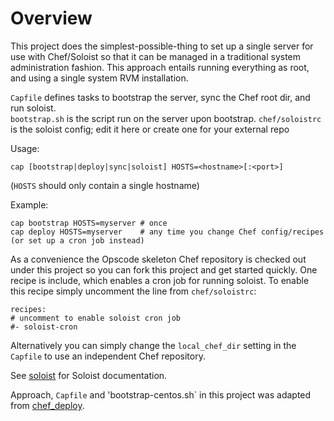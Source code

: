 Overview
========

This project does the simplest-possible-thing to set up a single server for use with Chef/Soloist so that it can be managed in a traditional system administration fashion.  This approach entails running everything as root, and using a single system RVM installation.

`Capfile` defines tasks to bootstrap the server, sync the Chef root dir, and run soloist.  
`bootstrap.sh` is the script run on the server upon bootstrap.
`chef/soloistrc` is the soloist config; edit it here or create one for your external repo

Usage:

    cap [bootstrap|deploy|sync|soloist] HOSTS=<hostname>[:<port>]

(`HOSTS` should only contain a single hostname)

Example:

    cap bootstrap HOSTS=myserver # once
    cap deploy HOSTS=myserver    # any time you change Chef config/recipes (or set up a cron job instead)

As a convenience the Opscode skeleton Chef repository is checked out under this project so you can fork this project and get started quickly.  One recipe is include, which enables a cron job for running soloist.  To enable this recipe simply uncomment the line from `chef/soloistrc`:

    recipes:
    # uncomment to enable soloist cron job
    #- soloist-cron

Alternatively you can simply change the `local_chef_dir` setting in the `Capfile` to use an independent Chef repository.

See [soloist](https://github.com/mkocher/soloist) for Soloist documentation.

Approach, `Capfile` and 'bootstrap-centos.sh` in this project was adapted from [chef_deploy](https://github.com/mkocher/chef_deploy).
